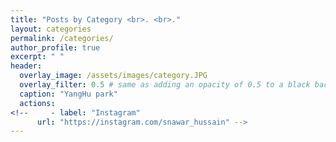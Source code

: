 ```yaml
---
title: "Posts by Category <br>. <br>."
layout: categories
permalink: /categories/
author_profile: true
excerpt: " "
header:
  overlay_image: /assets/images/category.JPG
  overlay_filter: 0.5 # same as adding an opacity of 0.5 to a black background
  caption: "YangHu park"
  actions:
<!--     - label: "Instagram"
      url: "https://instagram.com/snawar_hussain" -->
---
```

